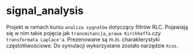 # signal_analysis
Projekt w ramach kursu `analiza sygnałów` dotyczący filtrów RLC. 
Pojawiają się w nim takie pojęcia jak `transmitancja`, `prawa Kirchhoffa` czy `transformata Laplace'a`.
Prezenowane są m.in. charakterystyki częstotliwościowe. 
Do symulacji wykorzystane zostało narzędzie `Xcos`. 
